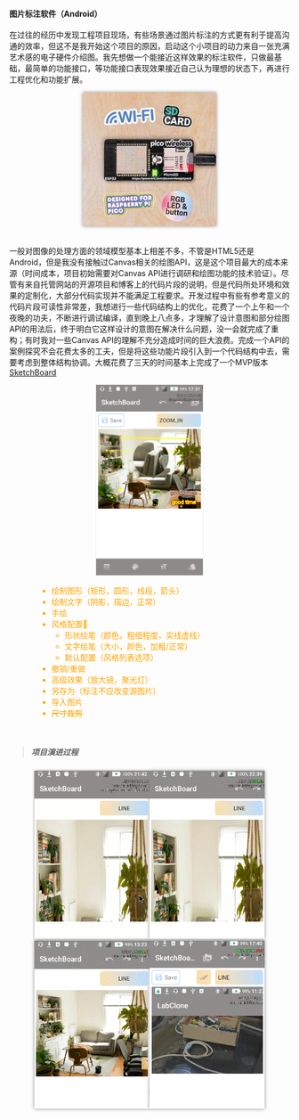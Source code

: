 #### 图片标注软件（Android）

在过往的经历中发现工程项目现场，有些场景通过图片标注的方式更有利于提高沟通的效率，但这不是我开始这个项目的原因，启动这个小项目的动力来自一张充满艺术感的电子硬件介绍图。我先想做一个能接近这样效果的标注软件，只做最基础，最简单的功能接口，等功能接口表现效果接近自己认为理想的状态下，再进行工程优化和功能扩展。

<div><center><img src="pic-annotation-app/pico-addons-13_medium.webp" style="box-shadow:0 0 6px 0 #888;" alt="pico-addons-13_medium"></center></div><br>



一般对图像的处理方面的领域模型基本上相差不多，不管是HTML5还是Android，但是我没有接触过Canvas相关的绘图API，这是这个项目最大的成本来源（时间成本，项目初始需要对Canvas API进行调研和绘图功能的技术验证）。尽管有来自托管网站的开源项目和博客上的代码片段的说明，但是代码所处环境和效果的定制化，大部分代码实现并不能满足工程要求。开发过程中有些有参考意义的代码片段可读性非常差，我想进行一些代码结构上的优化，花费了一个上午和一个夜晚的功夫，不断进行调试编译，直到晚上八点多，才理解了设计意图和部分绘图API的用法后，终于明白它这样设计的意图在解决什么问题，没一会就完成了重构；有时我对一些Canvas API的理解不充分造成时间的巨大浪费。完成一个API的案例探究不会花费太多的工夫，但是将这些功能片段引入到一个代码结构中去，需要考虑到整体结构协调。大概花费了三天的时间基本上完成了一个MVP版本  [SketchBoard](sketch-board.md)

<div style="display:flex;flex-wrap:wrap;justify-content:center;">
<div style="width:320px;"><center><img src="projects/SketchBoard-Alpha.png" style="zoom:40%; box-shadow:0 0 2px 0 #888;" alt="SketchBoard Alpha"></center></div>
<div style="color:orange;width:400px;">






* 绘制图形（矩形，圆形，线段，箭头）
* 绘制文字（阴影，描边，正常）
* 手绘
* 风格配置🎨
  - 形状绘笔（颜色，粗细程度，实线虚线）
  - 文字绘笔（大小，颜色，加粗/正常）
  - 默认配置（风格列表选项）
* 撤销/重做
* 高级效果（放大镜，聚光灯）
* 另存为（标注不应改变源图片）
* 导入图片
* <del>尺寸裁剪</del>

</div>
</div><br>



> ##### 项目演进过程

<div><center><img src="pic-annotation-app/sketchboard-mvp-showcase.gif" style="box-shadow:0 0 4px 0 #888;" alt="sketchboard-mvp-showcase"><img src="pic-annotation-app/sketchboard-sec-showcase.gif" style="box-shadow:0 0 6px 0 #888;" alt="redo-undo-showcase.gif"><img src="pic-annotation-app/sketchboard_style.gif" style="box-shadow:0 0 6px 0 #888;" alt="sketchboard_style.gif"><img src="pic-annotation-app/sketchboard-text-save-import-showcase.gif" style="box-shadow:0 0 6px 0 #888;" alt="sketchboard-text-save-import-showcase.gif"></center></div>

